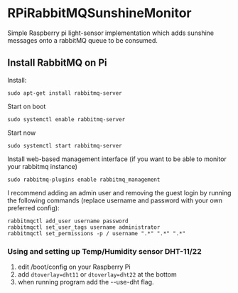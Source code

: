 # RPiRabbitMQSunshineMonitor
Simple Raspberry pi light-sensor implementation which adds sunshine messages onto a rabbitMQ queue to be consumed.

## Install RabbitMQ on Pi
Install:
```
sudo apt-get install rabbitmq-server
```
Start on boot
```
sudo systemctl enable rabbitmq-server
```
Start now
```
sudo systemctl start rabbitmq-server
```
Install web-based management interface (if you want to be able to monitor your rabbitmq instance)
```
sudo rabbitmq-plugins enable rabbitmq_management
```
I recommend adding an admin user and removing the guest login by running the following commands (replace username and password with your own preferred config):

```
rabbitmqctl add_user username password
rabbitmqctl set_user_tags username administrator
rabbitmqctl set_permissions -p / username ".*" ".*" ".*"
```

### Using and setting up Temp/Humidity sensor DHT-11/22
1. edit /boot/config on your Raspberry Pi
1. add `dtoverlay=dht11` or `dtoverlay=dht22` at the bottom
1. when running program add the --use-dht flag.


